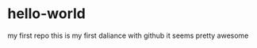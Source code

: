 hello-world
===========

my first repo
this is my first daliance with github it seems pretty awesome
